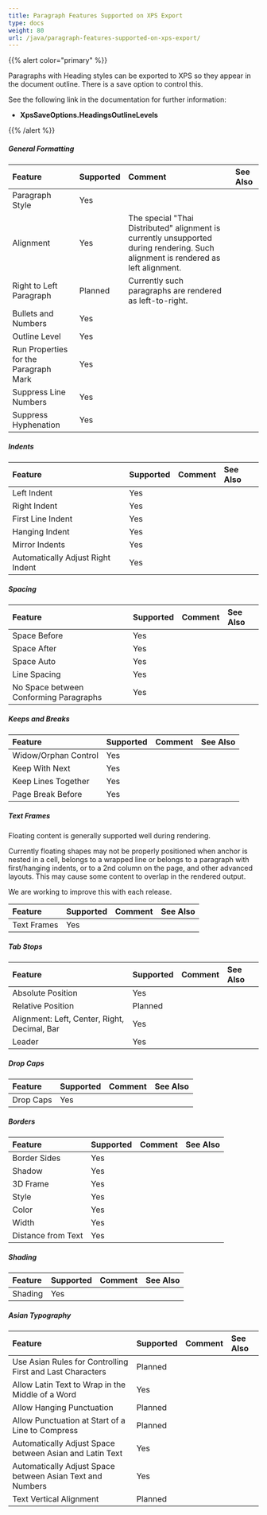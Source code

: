 ```yaml
---
title: Paragraph Features Supported on XPS Export
type: docs
weight: 80
url: /java/paragraph-features-supported-on-xps-export/
---
```


{{% alert color="primary" %}} 

Paragraphs with Heading styles can be exported to XPS so they appear in the document outline. There is a save option to control this.

See the following link in the documentation for further information:

- **XpsSaveOptions.HeadingsOutlineLevels**

{{% /alert %}} 

##### **General Formatting**

|**Feature**|**Supported**|**Comment**|**See Also**|
| :- | :- | :- | :- |
|Paragraph Style |Yes | | |
|Alignment |Yes |The special "Thai Distributed" alignment is currently unsupported during rendering. Such alignment is rendered as left alignment. | |
|Right to Left Paragraph |Planned |Currently such paragraphs are rendered as left-to-right. | |
|Bullets and Numbers |Yes | | |
|Outline Level |Yes | | |
|Run Properties for the Paragraph Mark |Yes | | |
|Suppress Line Numbers |Yes | | |
|Suppress Hyphenation |Yes | | |

##### **Indents**

|**Feature**|**Supported**|**Comment**|**See Also**|
| :- | :- | :- | :- |
|Left Indent |Yes | | |
|Right Indent |Yes | | |
|First Line Indent |Yes | | |
|Hanging Indent |Yes | | |
|Mirror Indents |Yes | | |
|Automatically Adjust Right Indent |Yes | | |

##### **Spacing**

|**Feature**|**Supported**|**Comment**|**See Also**|
| :- | :- | :- | :- |
|Space Before |Yes | | |
|Space After |Yes | | |
|Space Auto |Yes | | |
|Line Spacing |Yes | | |
|No Space between Conforming Paragraphs |Yes | | |

##### **Keeps and Breaks**

|**Feature**|**Supported**|**Comment**|**See Also**|
| :- | :- | :- | :- |
|Widow/Orphan Control |Yes | | |
|Keep With Next |Yes | | |
|Keep Lines Together |Yes | | |
|Page Break Before |Yes | | |

##### **Text Frames**

Floating content is generally supported well during rendering.

Currently floating shapes may not be properly positioned when anchor is nested in a cell, belongs to a wrapped line or belongs to a paragraph with first/hanging indents, or to a 2nd column on the page, and other advanced layouts. This may cause some content to overlap in the rendered output.

We are working to improve this with each release.

|**Feature**|**Supported**|**Comment**|**See Also**|
| :- | :- | :- | :- |
|Text Frames |Yes | | |

##### **Tab Stops**

|**Feature**|**Supported**|**Comment**|**See Also**|
| :- | :- | :- | :- |
|Absolute Position |Yes | | |
|Relative Position |Planned | | |
|Alignment: Left, Center, Right, Decimal, Bar |Yes | | |
|Leader |Yes | | |

##### **Drop Caps**

|**Feature**|**Supported**|**Comment**|**See Also**|
| :- | :- | :- | :- |
|Drop Caps |Yes | | |

##### **Borders**

|**Feature**|**Supported**|**Comment**|**See Also**|
| :- | :- | :- | :- |
|Border Sides |Yes | | |
|Shadow |Yes | | |
|3D Frame |Yes | | |
|Style |Yes | | |
|Color |Yes | | |
|Width |Yes | | |
|Distance from Text |Yes | | |

##### **Shading**

|**Feature**|**Supported**|**Comment**|**See Also**|
| :- | :- | :- | :- |
|Shading |Yes | | |

##### **Asian Typography**

|**Feature**|**Supported**|**Comment**|**See Also**|
| :- | :- | :- | :- |
|Use Asian Rules for Controlling First and Last Characters |Planned | | |
|Allow Latin Text to Wrap in the Middle of a Word |Yes | | |
|Allow Hanging Punctuation |Planned | | |
|Allow Punctuation at Start of a Line to Compress |Planned | | |
|Automatically Adjust Space between Asian and Latin Text |Yes | | |
|Automatically Adjust Space between Asian Text and Numbers |Yes | | |
|Text Vertical Alignment |Planned | | |

